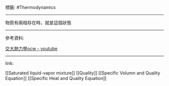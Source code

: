 標籤: #Thermodynamics 

---

物質有兩相存在時，就是這個狀態

---

參考資料:

[交大熱力學ocw - youtube](https://youtube.com/playlist?list=PLj6E8qlqmkFt83RMhWiOggy669xF9Z3aA)

---

link:

[[Saturated liquid-vapor mixture]]
[[Quality]]
[[Specific Volumn and Quality Equation]]
[[Specific Heat and Quality Equation]]
